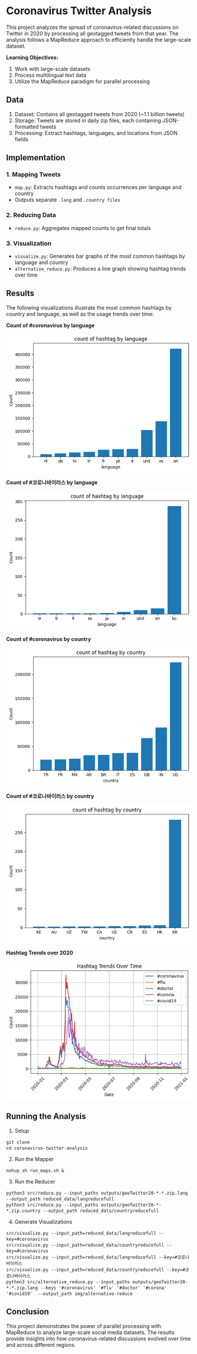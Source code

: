 # Coronavirus Twitter Analysis

This project analyzes the spread of coronavirus-related discussions on Twitter in 2020 by processing all geotagged tweets from that year. The analysis follows a MapReduce approach to efficiently handle the large-scale dataset.

**Learning Objectives:**

1. Work with large-scale datasets
1. Process multilingual text data
1. Utilize the MapReduce paradigm for parallel processing

## Data

1. Dataset: Contains all geotagged tweets from 2020 (~1.1 billion tweets)
1. Storage: Tweets are stored in daily zip files, each containing JSON-formatted tweets
1. Processing: Extract hashtags, languages, and locations from JSON fields
## Implementation

### 1. Mapping Tweets
- `map.py`: Extracts hashtags and counts occurrences per language and country
- Outputs separate `.lang` and `.country files`

### 2. Reducing Data
- `reduce.py`: Aggregates mapped counts to get final totals

### 3. Visualization
- `visualize.py`:  Generates bar graphs of the most common hashtags by language and country
- `alternative_reduce.py`: Produces a line graph showing hashtag trends over time

## Results

The following visualizations illustrate the most common hashtags by country and language, as well as the usage trends over time:

**Count of #coronavirus by language**

![Count of #coronavirus by language](img/langreducefull_coronavirus.png)

**Count of #코로나바이러스 by language**

![Count of #코로나바이러스 by language](img/langreducefull_코로나바이러스.png)

**Count of #coronavirus by country**

![Count of #coronavirus by country](img/countryreducefull_coronavirus.png)

**Count of #코로나바이러스 by country**

![Count of #코로나바이러스 by country](img/countryreducefull_코로나바이러스.png)

**Hashtag Trends over 2020**

![Hashtag Trends over 2020](img/alternative-reduce.png)

## Running the Analysis

1. Setup
```
git clone
cd coronavirus-twitter-analysis
```

2. Run the Mapper
```
nohup sh run_maps.sh &
```

3. Run the Reducer
```
python3 src/reduce.py --input_paths outputs/geoTwitter20-*-*.zip.lang --output_path reduced_data/langreducefull
python3 src/reduce.py --input_paths outputs/geoTwitter20-*-*.zip.country --output_path reduced_data/countryreducefull
```

4. Generate Visualizations
```
src/visualize.py --input_path=reduced_data/langreducefull --key=#coronavirus
src/visualize.py --input_path=reduced_data/countryreducefull --key=#coronavirus
src/visualize.py --input_path=reduced_data/langreducefull --key=#코로나바이러스
src/visualize.py --input_path=reduced_data/countryreducefull --key=#코로나바이러스
python3 src/alternative_reduce.py --input_paths outputs/geoTwitter20-*-*.zip.lang --keys '#coronavirus' '#flu' '#doctor' '#corona' '#covid19'  --output_path img/alternative-reduce
```

## Conclusion

This project demonstrates the power of parallel processing with MapReduce to analyze large-scale social media datasets. The results provide insights into how coronavirus-related discussions evolved over time and across different regions.
